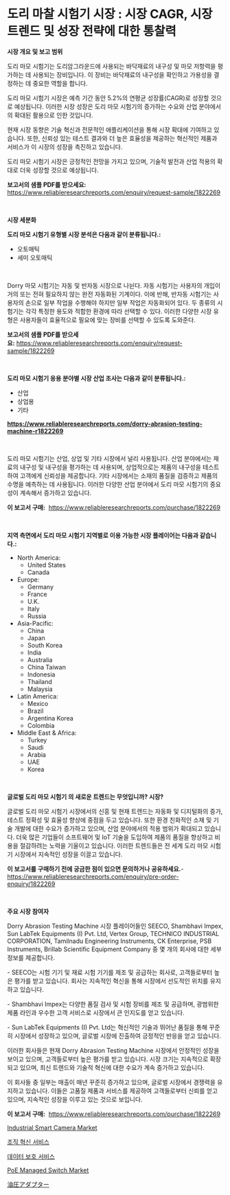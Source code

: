 <p><h1>도리 마찰 시험기 시장 : 시장 CAGR, 시장 트렌드 및 성장 전략에 대한 통찰력</h1></p><p><strong>시장 개요 및 보고 범위</strong></p>
<p><p>도리 마모 시험기는 도리암그라운드에 사용되는 바닥재료의 내구성 및 마모 저항력을 평가하는 데 사용되는 장비입니다. 이 장비는 바닥재료의 내구성을 확인하고 가용성을 결정하는 데 중요한 역할을 합니다.</p><p>도리 마모 시험기 시장은 예측 기간 동안 5.2%의 연평균 성장률(CAGR)로 성장할 것으로 예상됩니다. 이러한 시장 성장은 도리 마모 시험기의 증가하는 수요와 산업 분야에서의 확대된 활용으로 인한 것입니다.</p><p>현재 시장 동향은 기술 혁신과 전문적인 애플리케이션을 통해 시장 확대에 기여하고 있습니다. 또한, 신뢰성 있는 테스트 결과와 더 높은 효율성을 제공하는 혁신적인 제품과 서비스가 이 시장의 성장을 촉진하고 있습니다.</p><p>도리 마모 시험기 시장은 긍정적인 전망을 가지고 있으며, 기술적 발전과 산업 적용의 확대로 더욱 성장할 것으로 예상됩니다.</p></p>
<p><strong>보고서의 샘플 PDF를 받으세요:</strong> <a href="https://www.reliableresearchreports.com/enquiry/request-sample/1822269">https://www.reliableresearchreports.com/enquiry/request-sample/1822269</a></p>
<p>&nbsp;</p>
<p><strong>시장 세분화</strong></p>
<p><strong>도리 마모 시험기 유형별 시장 분석은 다음과 같이 분류됩니다.:</strong></p>
<p><ul><li>오토매틱</li><li>세미 오토매틱</li></ul></p>
<p>&nbsp;</p>
<p><p>Dorry 마모 시험기는 자동 및 반자동 시장으로 나뉜다. 자동 시험기는 사용자의 개입이 거의 또는 전혀 필요하지 않는 완전 자동화된 기계이다. 이에 반해, 반자동 시험기는 사용자의 손으로 일부 작업을 수행해야 하지만 일부 작업은 자동화되어 있다. 두 종류의 시험기는 각각 특정한 용도와 적합한 환경에 따라 선택할 수 있다. 이러한 다양한 시장 유형은 사용자들이 효율적으로 필요에 맞는 장비를 선택할 수 있도록 도와준다.</p></p>
<p><strong>보고서의 샘플 PDF를 받으세요:</strong>&nbsp;<a href="https://www.reliableresearchreports.com/enquiry/request-sample/1822269">https://www.reliableresearchreports.com/enquiry/request-sample/1822269</a></p>
<p>&nbsp;</p>
<p><strong> 도리 마모 시험기 응용 분야별 시장 산업 조사는 다음과 같이 분류됩니다.:</strong></p>
<p><ul><li>산업</li><li>상업용</li><li>기타</li></ul></p>
<p><strong><a href="https://www.reliableresearchreports.com/dorry-abrasion-testing-machine-r1822269">https://www.reliableresearchreports.com/dorry-abrasion-testing-machine-r1822269</a></strong></p>
<p>&nbsp;</p>
<p><p>도리 마모 시험기는 산업, 상업 및 기타 시장에서 널리 사용됩니다. 산업 분야에서는 재료의 내구성 및 내구성을 평가하는 데 사용되며, 상업적으로는 제품의 내구성을 테스트하여 고객에게 신뢰성을 제공합니다. 기타 시장에서는 소재의 품질을 검증하고 제품의 수명을 예측하는 데 사용됩니다. 이러한 다양한 산업 분야에서 도리 마모 시험기의 중요성이 계속해서 증가하고 있습니다.</p></p>
<p><strong>이 보고서 구매:</strong>&nbsp; <a href="https://www.reliableresearchreports.com/purchase/1822269">https://www.reliableresearchreports.com/purchase/1822269</a></p>
<p>&nbsp;</p>
<p><strong>지역 측면에서 도리 마모 시험기 지역별로 이용 가능한 시장 플레이어는 다음과 같습니다.:</strong></p>
<p><ul>
    <li>
        North America:
        <ul>
            <li>United States</li>
            <li>Canada</li>
        </ul>
    </li>
    <li>
        Europe:
        <ul>
            <li>Germany</li>
            <li>France</li>
            <li>U.K.</li>
            <li>Italy</li>
            <li>Russia</li>
        </ul>
    </li>
    <li>
        Asia-Pacific:
        <ul>
            <li>China</li>
            <li>Japan</li>
            <li>South Korea</li>
            <li>India</li>
            <li>Australia</li>
            <li>China Taiwan</li>
            <li>Indonesia</li>
            <li>Thailand</li>
            <li>Malaysia</li>
        </ul>
    </li>
    <li>
        Latin America:
        <ul>
            <li>Mexico</li>
            <li>Brazil</li>
            <li>Argentina Korea</li>
            <li>Colombia</li>
        </ul>
    </li>
    <li>
        Middle East & Africa:
        <ul>
            <li>Turkey</li>
            <li>Saudi</li>
            <li>Arabia</li>
            <li>UAE</li>
            <li>Korea</li>
        </ul>
    </li>
    </ul></p>
<p>&nbsp;</p>
<p><strong>글로벌 도리 마모 시험기 의 새로운 트렌드는 무엇입니까? 시장?</strong></p>
<p><p>글로벌 도리 마모 시험기 시장에서의 신흥 및 현재 트렌드는 자동화 및 디지털화의 증가, 테스트 정확성 및 효율성 향상에 중점을 두고 있습니다. 또한 환경 친화적인 소재 및 기술 개발에 대한 수요가 증가하고 있으며, 산업 분야에서의 적용 범위가 확대되고 있습니다. 더욱 많은 기업들이 소프트웨어 및 IoT 기술을 도입하여 제품의 품질을 향상하고 비용을 절감하려는 노력을 기울이고 있습니다. 이러한 트렌드들은 전 세계 도리 마모 시험기 시장에서 지속적인 성장을 이끌고 있습니다.</p></p>
<p><strong>이 보고서를 구매하기 전에 궁금한 점이 있으면 문의하거나 공유하세요.</strong>- <a href="https://www.reliableresearchreports.com/enquiry/pre-order-enquiry/1822269">https://www.reliableresearchreports.com/enquiry/pre-order-enquiry/1822269</a></p>
<p>&nbsp;</p>
<p><strong>주요 시장 참여자</strong></p>
<p><p>Dorry Abrasion Testing Machine 시장 플레이어들인 SEECO, Shambhavi Impex, Sun LabTek Equipments (I) Pvt. Ltd, Vertex Group, TECHNICO INDUSTRIAL CORPORATION, Tamilnadu Engineering Instruments, CK Enterprise, PSB Instruments, Brillab Scientific Equipment Company 중 몇 개의 회사에 대한 세부 정보를 제공합니다.</p><p>- SEECO는 시험 기기 및 재료 시험 기기를 제조 및 공급하는 회사로, 고객들로부터 높은 평가를 받고 있습니다. 회사는 지속적인 혁신을 통해 시장에서 선도적인 위치를 유지하고 있습니다.</p><p>- Shambhavi Impex는 다양한 품질 검사 및 시험 장비를 제조 및 공급하며, 광범위한 제품 라인과 우수한 고객 서비스로 시장에서 큰 인지도를 얻고 있습니다.</p><p>- Sun LabTek Equipments (I) Pvt. Ltd는 혁신적인 기술과 뛰어난 품질을 통해 꾸준히 시장에서 성장하고 있으며, 글로벌 시장에 진출하여 긍정적인 반응을 얻고 있습니다.</p><p>이러한 회사들은 현재 Dorry Abrasion Testing Machine 시장에서 안정적인 성장을 보이고 있으며, 고객들로부터 높은 평가를 받고 있습니다. 시장 크기는 지속적으로 확장되고 있으며, 최신 트렌드와 기술적 혁신에 대한 수요가 계속 증가하고 있습니다.</p><p>이 회사들 중 일부는 매출이 매년 꾸준히 증가하고 있으며, 글로벌 시장에서 경쟁력을 유지하고 있습니다. 이들은 고품질 제품과 서비스를 제공하여 고객들로부터 신뢰를 얻고 있으며, 지속적인 성장을 이루고 있는 것으로 보입니다.</p></p>
<p><strong>이 보고서 구매:</strong>&nbsp;&nbsp;<a href="https://www.reliableresearchreports.com/purchase/1822269">https://www.reliableresearchreports.com/purchase/1822269</a></p>
<p><p><a href="https://github.com/gamblestampleyjenny50m5sl6/Market-Research-Report-List-2/blob/main/industrial-smart-camera-market.md">Industrial Smart Camera Market</a></p><p><a href="https://github.com/Penelolack456456/Market-Research-Report-List-1/blob/main/733552830292.md">조직 혁신 서비스</a></p><p><a href="https://github.com/vsr06p4p49/Market-Research-Report-List-1/blob/main/849747930291.md">데이터 보호 서비스</a></p><p><a href="https://github.com/nicholepatriciadoylenwnrjr0/Market-Research-Report-List-2/blob/main/poe-managed-switch-market.md">PoE Managed Switch Market</a></p><p><a href="https://github.com/cbigkbh02719/Market-Research-Report-List-1/blob/main/731230433033.md">油圧アダプター</a></p></p>